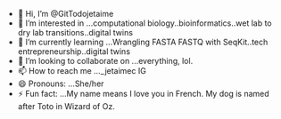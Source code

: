 - 👋 Hi, I’m @GitTodojetaime
- 👀 I’m interested in ...computational biology..bioinformatics..wet lab to dry lab transitions..digital twins
- 🌱 I’m currently learning ...Wrangling FASTA FASTQ with SeqKit..tech entrepreneurship..digital twins
- 💞️ I’m looking to collaborate on ...everything, lol.
- 📫 How to reach me ..._jetaimec IG
- 😄 Pronouns: ...She/her
- ⚡ Fun fact: ...My name means I love you in French. My dog is named after Toto in Wizard of Oz.

<!---
GitTodojetaime/GitTodojetaime is a ✨ special ✨ repository because its `README.md` (this file) appears on your GitHub profile.
You can click the Preview link to take a look at your changes.
--->
